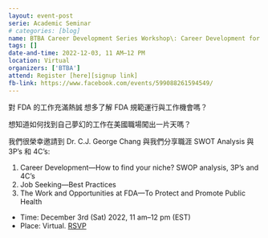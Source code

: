 ```yaml
---
layout: event-post
serie: Academic Seminar
# categories: [blog]
name: BTBA Career Development Series Workshop\: Career Development for Life—IQ, EQ, and SQ?
tags: []
date-and-time: 2022-12-03, 11 AM–12 PM
location: Virtual
organizers: ['BTBA']
attend: Register [here][signup link]
fb-link: https://www.facebook.com/events/599088261594549/
---
```


對 FDA 的工作充滿熱誠 想多了解 FDA 規範運行與工作機會嗎？

想知道如何找到自己夢幻的工作在美國職場闖出一片天嗎？

我們很榮幸邀請到 Dr. C.J. George Chang 與我們分享職涯 SWOT Analysis 與 3P’s 和 4C’s:

1. Career Development—How to find your niche? SWOP analysis, 3P’s and 4C’s
2. Job Seeking—Best Practices
3. The Work and Opportunities at FDA—To Protect and Promote Public Health

- Time: December 3rd (Sat) 2022, 11 am–12 pm (EST)
- Place: Virtual. [RSVP][signup link]

[signup link]: https://shorturl.at/zQR56
